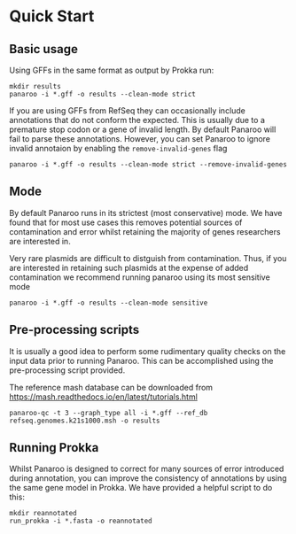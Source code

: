 # Quick Start


## Basic usage

Using GFFs in the same format as output by Prokka run:

```
mkdir results
panaroo -i *.gff -o results --clean-mode strict
```

If you are using GFFs from RefSeq they can occasionally include annotations that do not conform the expected. This is usually due to a premature stop codon or a gene of invalid length. By default Panaroo will fail to parse these annotations. However, you can set Panaroo to ignore invalid annotaion by enabling the `remove-invalid-genes` flag 

```
panaroo -i *.gff -o results --clean-mode strict --remove-invalid-genes
```

## Mode

By default Panaroo runs in its strictest (most conservative) mode. We have found that for most use cases this removes potential sources of contamination and error whilst retaining the majority of genes researchers are interested in. 

Very rare plasmids are difficult to distguish from contamination. Thus, if you are interested in retaining such plasmids at the expense of added contamination we recommend running panaroo using its most sensitive mode

```
panaroo -i *.gff -o results --clean-mode sensitive
```


## Pre-processing scripts

It is usually a good idea to perform some rudimentary quality checks on the input data prior to running Panaroo. This can be accomplished using the pre-processing script provided.

The reference mash database can be downloaded from https://mash.readthedocs.io/en/latest/tutorials.html

```
panaroo-qc -t 3 --graph_type all -i *.gff --ref_db refseq.genomes.k21s1000.msh -o results
```


## Running Prokka

Whilst Panaroo is designed to correct for many sources of error introduced during annotation, you can improve the consistency of annotations by using the same gene model in Prokka. We have provided a helpful script to do this:

```
mkdir reannotated
run_prokka -i *.fasta -o reannotated
```

